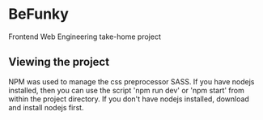 # BeFunky
Frontend Web Engineering take-home project

## Viewing the project
NPM was used to manage the css preprocessor SASS.
If you have nodejs installed, then you can use the script 'npm run dev' or 'npm start' from within the project directory. 
If you don't have nodejs installed, download and install nodejs first.
